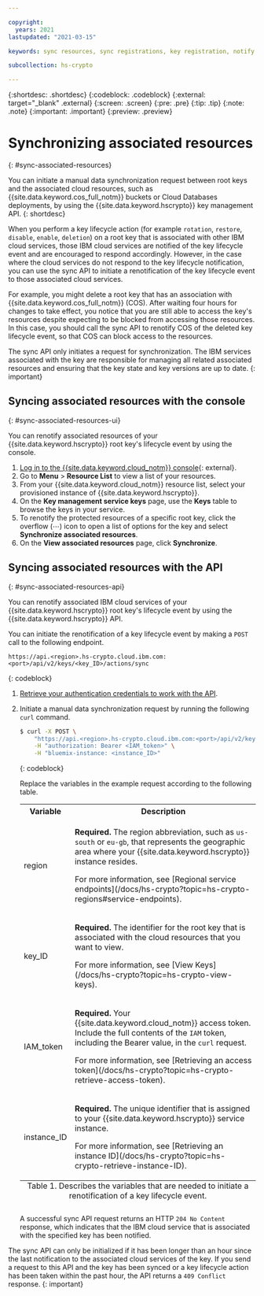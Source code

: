 ```yaml
---

copyright:
  years: 2021
lastupdated: "2021-03-15"

keywords: sync resources, sync registrations, key registration, notify key state to resources

subcollection: hs-crypto

---
```


{:shortdesc: .shortdesc}
{:codeblock: .codeblock}
{:external: target="_blank" .external}
{:screen: .screen}
{:pre: .pre}
{:tip: .tip}
{:note: .note}
{:important: .important}
{:preview: .preview}

# Synchronizing associated resources
{: #sync-associated-resources}

You can initiate a manual data synchronization request between root keys and the associated cloud resources, such as {{site.data.keyword.cos_full_notm}} buckets or Cloud Databases deployments, by using the {{site.data.keyword.hscrypto}} key management API.
{: shortdesc}

When you perform a key lifecycle action (for example `rotation`, `restore`, `disable`, `enable`, `deletion`) on a root key that is associated with other IBM cloud services, those IBM cloud services are notified of the key lifecycle event and are encouraged to respond accordingly. However, in the case where the cloud services do not respond to the key lifecycle notification, you can use the sync API to initiate a renotification of the key lifecycle event to those associated cloud services.

For example, you might delete a root key that has an association with {{site.data.keyword.cos_full_notm}} (COS). After waiting four hours for changes to take effect, you notice that you are still able to access the key's resources despite expecting to be blocked from accessing those resources. In this case, you should call the sync API to renotify COS of the deleted key lifecycle event, so that COS can block access to the resources.

The sync API only initiates a request for synchronization. The IBM services associated with the key are responsible for managing all related associated resources and ensuring that the key state and key versions are up to date.
{: important}

## Syncing associated resources with the console
{: #sync-associated-resources-ui}

You can renotify associated resources of your {{site.data.keyword.hscrypto}} root key's lifecycle event by using the console.

1. [Log in to the {{site.data.keyword.cloud_notm}} console](https://cloud.ibm.com/){: external}.
2. Go to **Menu** &gt; **Resource List** to view a list of your resources.
3. From your {{site.data.keyword.cloud_notm}} resource list, select your provisioned instance of {{site.data.keyword.hscrypto}}.
4. On the **Key management service keys** page, use the **Keys** table to browse the keys in your service.
5. To renotify the protected resources of a specific root key, click the overflow (⋯) icon to open a list of options for the key and select **Synchronize associated resources**.
6. On the **View associated resources** page, click **Synchronize**.

## Syncing associated resources with the API
{: #sync-associated-resources-api}

You can renotify associated IBM cloud services of your {{site.data.keyword.hscrypto}} root key's lifecycle event by using the {{site.data.keyword.hscrypto}} API.

You can initiate the renotification of a key lifecycle event by making a `POST` call to the following endpoint.

```
https://api.<region>.hs-crypto.cloud.ibm.com:<port>/api/v2/keys/<key_ID>/actions/sync
```
{: codeblock}

1. [Retrieve your authentication credentials to work with the API](/docs/hs-crypto?topic=hs-crypto-set-up-kms-api).
2. Initiate a manual data synchronization request by running the following `curl` command.

    ```sh
    $ curl -X POST \
        "https://api.<region>.hs-crypto.cloud.ibm.com:<port>/api/v2/keys/<key_ID>/actions/sync" \
        -H "authorization: Bearer <IAM_token>" \
        -H "bluemix-instance: <instance_ID>"
    ```
    {: codeblock}

    Replace the variables in the example request according to the following table.

    <table>
      <tr>
        <th>Variable</th>
        <th>Description</th>
      </tr>

      <tr>
        <td>
          <varname>region</varname>
        </td>
        <td>
          <p>
            <strong>Required.</strong> The region abbreviation, such as <code>us-south</code> or <code>eu-gb</code>, that represents the
            geographic area where your {{site.data.keyword.hscrypto}} instance resides.
          </p>
          <p>
            For more information, see [Regional service endpoints](/docs/hs-crypto?topic=hs-crypto-regions#service-endpoints).
          </p>
        </td>
      </tr>

      <tr>
        <td>
          <varname>key_ID</varname>
        </td>
        <td>
          <p>
            <strong>Required.</strong> The identifier for the root key that is associated with the cloud resources that you want to view.
          </p>
          <p>
            For more information, see [View Keys](/docs/hs-crypto?topic=hs-crypto-view-keys).
          </p>
        </td>
      </tr>

      <tr>
        <td>
          <varname>IAM_token</varname>
        </td>
        <td>
          <p>
            <strong>Required.</strong> Your {{site.data.keyword.cloud_notm}} access token. Include the full contents of the <code>IAM</code> token, including the Bearer value, in the <code>curl</code> request.
          </p>
          <p>
            For more information, see [Retrieving an access token](/docs/hs-crypto?topic=hs-crypto-retrieve-access-token).
          </p>
        </td>
      </tr>

      <tr>
        <td>
          <varname>instance_ID</varname>
        </td>
        <td>
          <p>
            <strong>Required.</strong> The unique identifier that is assigned to your {{site.data.keyword.hscrypto}} service instance.
          </p>
          <p>
            For more information, see [Retrieving an instance ID](/docs/hs-crypto?topic=hs-crypto-retrieve-instance-ID).
          </p>
        </td>
      </tr>

      <caption style="caption-side:bottom;">
        Table 1. Describes the variables that are needed to initiate a renotification of a key lifecycle event.
      </caption>
    </table>

    A successful sync API request returns an HTTP `204 No Content` response, which indicates that the IBM cloud service that is associated with the specified key has been notified.

The sync API can only be initialized if it has been longer than an hour since the last notification to the associated cloud services of the key. If you send a request to this API and the key has been synced or a key lifecycle action has been taken within the past hour, the API returns a `409 Conflict` response.
{: important}
